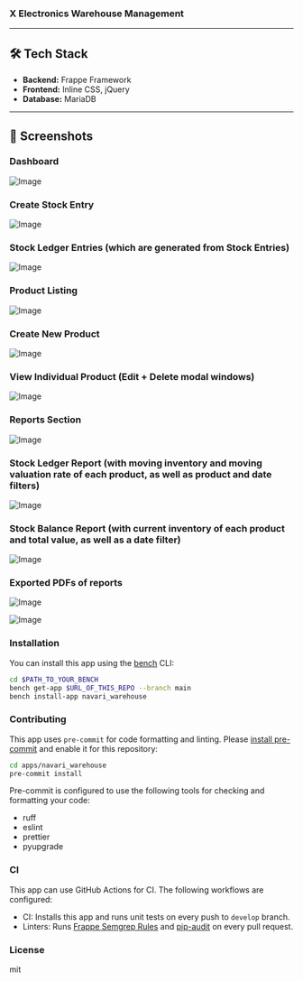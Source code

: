 ### X Electronics Warehouse Management

---

## 🛠️ Tech Stack

- **Backend:** Frappe Framework
- **Frontend:** Inline CSS, jQuery
- **Database:** MariaDB

---

## 📸 Screenshots

### Dashboard

![Image](https://github.com/user-attachments/assets/6c0a5ea9-32d9-4219-b351-a726f3cd1353)

### Create Stock Entry

![Image](https://github.com/user-attachments/assets/cef22604-1487-4164-9435-f4f6c0b457c4)

### Stock Ledger Entries (which are generated from Stock Entries)

![Image](https://github.com/user-attachments/assets/509180c8-359e-4809-90a7-2ff38d72f0af)

### Product Listing

![Image](https://github.com/user-attachments/assets/be87f395-93e1-47d7-9903-9e98c4901404)

### Create New Product

![Image](https://github.com/user-attachments/assets/758302c6-69a4-46b1-9940-3c32ef100261)

### View Individual Product (Edit + Delete modal windows)

![Image](https://github.com/user-attachments/assets/f6032f67-1f9e-45a8-9ef6-541c2604f815)

### Reports Section

![Image](https://github.com/user-attachments/assets/dabee661-35b8-4646-811f-a5b609d929d1)

### Stock Ledger Report (with moving inventory and moving valuation rate of each product, as well as product and date filters)

![Image](https://github.com/user-attachments/assets/7f8423b8-523c-49e0-836d-8e72c4929e89)

### Stock Balance Report (with current inventory of each product and total value, as well as a date filter)

![Image](https://github.com/user-attachments/assets/c16f773a-0a99-41f3-9360-fd0b88ffcec9)

### Exported PDFs of reports

![Image](https://github.com/user-attachments/assets/77361776-f24b-4312-9352-4d10ea0b1545)

![Image](https://github.com/user-attachments/assets/83692620-e568-405f-bd4f-13d5ebded217)


### Installation

You can install this app using the [bench](https://github.com/frappe/bench) CLI:

```bash
cd $PATH_TO_YOUR_BENCH
bench get-app $URL_OF_THIS_REPO --branch main
bench install-app navari_warehouse
```

### Contributing

This app uses `pre-commit` for code formatting and linting. Please [install pre-commit](https://pre-commit.com/#installation) and enable it for this repository:

```bash
cd apps/navari_warehouse
pre-commit install
```

Pre-commit is configured to use the following tools for checking and formatting your code:

- ruff
- eslint
- prettier
- pyupgrade
### CI

This app can use GitHub Actions for CI. The following workflows are configured:

- CI: Installs this app and runs unit tests on every push to `develop` branch.
- Linters: Runs [Frappe Semgrep Rules](https://github.com/frappe/semgrep-rules) and [pip-audit](https://pypi.org/project/pip-audit/) on every pull request.


### License

mit

